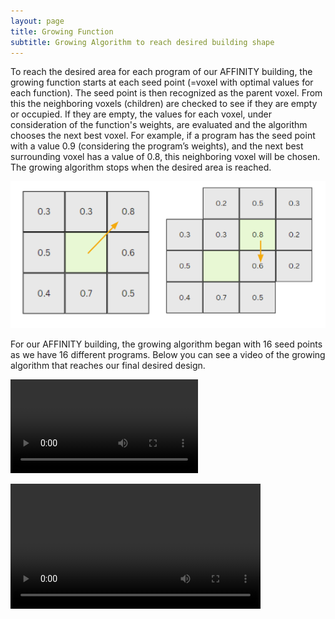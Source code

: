```yaml
---
layout: page
title: Growing Function 
subtitle: Growing Algorithm to reach desired building shape  
---
```


To reach the desired area for each program of our AFFINITY building, the growing function starts at each seed point (=voxel with optimal values for each function). The seed point is then recognized as the parent voxel. From this the neighboring voxels (children) are checked to see if they are empty or occupied. If they are empty, the values for each voxel, under consideration of the function's weights, are evaluated and the algorithm chooses the next best voxel. For example, if a program has the seed point with a value 0.9 (considering the program’s weights), and the next best surrounding voxel has a value of 0.8, this neighboring voxel will be chosen. The growing algorithm stops when the desired area is reached. 

![Text_test](assets/img/growing.png)


For our AFFINITY building, the growing algorithm began with 16 seed points as we have 16 different programs. Below you can see a video of the growing algorithm that reaches our final desired design. 

![Text_test](assets/img/growing_shortened.mp4)

<video controls width="400">
  <source src="assets/img/growing_shortened.mp4" type="video/mp4">
  Your browser does not support the video tag.
</video>
